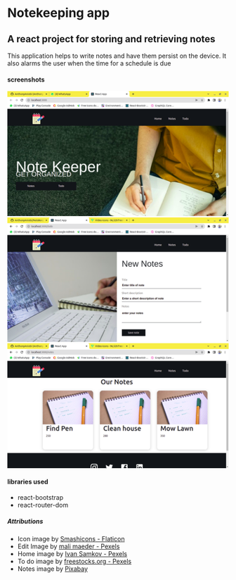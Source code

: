 # Notekeeping app

## A react project for storing and retrieving notes

This application helps to  write notes and have them persist on the device. It also alarms the user when the time for a schedule is due

#### screenshots
![Home page](screenshots/screenshot_notekeeper.png)
![New notes page](screenshots/note_screenshot.png)
![Notes list](screenshots/notes_screenshot.png)


#### libraries used
- react-bootstrap
- react-router-dom



##### Attributions
- Icon image by [Smashicons - Flaticon](https://www.flaticon.com/free-icons/notes)
- Edit Image by [mali maeder - Pexels](https://www.pexels.com/photo/close-up-of-man-using-mobile-phone-246658/)
- Home image by [Ivan Samkov - Pexels](https://www.pexels.com/photo/person-writing-on-a-notebook-4238524/)
- To do image by [freestocks.org - Pexels](https://www.pexels.com/photo/orange-and-green-pen-on-graphing-notepad-131979/)
- Notes image by [Pixabay](https://www.pexels.com/photo/blank-book-pages-desk-green-531844/)
